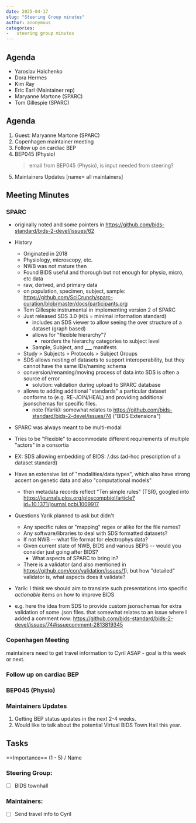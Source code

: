 ```yaml
---
date: 2025-04-17
slug: "Steering Group minutes"
author: anonymous
categories:
-   steering group minutes
---
```


## Agenda

- Yaroslav Halchenko
- Dora Hermes
- Kim Ray
- Eric Earl (Maintainer rep)
- Maryanne Martone (SPARC)
- Tom Gillespie (SPARC)

## Agenda

1. Guest: Maryanne Martone (SPARC)
2. Copenhagen maintainer meeting
3. Follow up on cardiac BEP
4. BEP045 (Physio)
    > email from BEP045 (Physio), is input needed from steering?
5. Maintainers Updates [name= all maintainers]

## Meeting Minutes

### SPARC

- originally noted and some pointers in https://github.com/bids-standard/bids-2-devel/issues/62
- History
    - Originated in 2018
    - Physiology, microscopy, etc.
    - NWB was not mature then
    - Found BIDS useful and thorough but not enough for physio, micro, etc data
    - raw, derived, and primary data
    - on population, specimen, subject, sample: https://github.com/SciCrunch/sparc-curation/blob/master/docs/participants.org
    - Tom Gillespie instrumental in implementing version 2 of SPARC
    - Just released SDS 3.0 (`MIS` = minimal information standard)
        - includes an SDS viewer to allow seeing the over structure of a dataset (graph based)
        - allows for "flexible hierarchy"?
            - reorders the hierarchy categories to subject level
        - Sample, Subject, and ___ manifests
    - Study > Subjects > Protocols > Subject Groups
    - SDS allows nesting of datasets to support interoperability, but they cannot have the same IDs/naming schema
    - conversion/renaming/moving process of data into SDS is often a source of error
        - solution: validation during upload to SPARC database
    - allows to adding additional "standards" a particular dataset conforms to (e.g. RE-JOIN/HEAL) and providing additional jsonschemas for specific files.
        - note (Yarik): somewhat relates to https://github.com/bids-standard/bids-2-devel/issues/74 ("BIDS Extensions")
- SPARC was always meant to be multi-modal
- Tries to be "Flexible" to accommodate different requirements of multiple "actors" in a consortia
- EX: SDS allowing embedding of BIDS: /.dss (ad-hoc prescription of a dataset standard)
- Have an extensive list of "modalities/data types", which also have strong accent on genetic data and also "computational models"
    - then metadata records reflect "Ten simple rules" (TSR), googled into https://journals.plos.org/ploscompbiol/article?id=10.1371/journal.pcbi.1009917

- Questions Yarik planned to ask but didn't
    * Any specific rules or "mapping" regex or alike for the file names?
    * Any software/libraries to deal with SDS formatted datasets?
    * If not NWB -- what file format for electrophys data?
    * Given current state of NWB, BIDS and various BEPS -- would you consider just going after BIDS?
        - What aspects of SPARC to bring in?
    * There is a validator (and also mentioned in https://github.com/con/validation/issues/1), but how "detailed" validator is, what aspects does it validate?
- Yarik: I think we should aim to translate such presentations into specific *actionable* items on how to improve BIDS
- e.g. here the idea from SDS to provide custom jsonschemas for extra validation of some .json files. that somewhat relates to an issue where I added a comment now: https://github.com/bids-standard/bids-2-devel/issues/74#issuecomment-2813819345

### Copenhagen Meeting

maintainers need to get travel information to Cyril ASAP - goal is this week or next.

### Follow up on cardiac BEP

### BEP045 (Physio)

### Maintainers Updates

1. Getting BEP status updates in the next 2-4 weeks.
2. Would like to talk about the potential Virtual BIDS Town Hall this year.

## Tasks

==Importance== (1 - 5) / Name

### Steering Group:

- [ ] BIDS townhall

### Maintainers:

- [ ] Send travel info to Cyril
